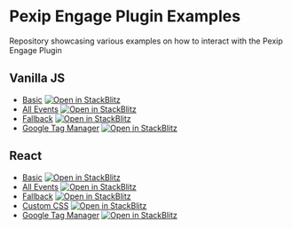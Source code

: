 # Pexip Engage Plugin Examples
Repository showcasing various examples on how to interact with the Pexip Engage Plugin


## Vanilla JS
 - [Basic](./vanilla/basic/README.md) [![Open in StackBlitz](https://developer.stackblitz.com/img/open_in_stackblitz_small.svg)](https://stackblitz.com/fork/github/skedify/plugin-examples/tree/develop/vanilla/basic?file=index.html)
 - [All Events](./vanilla/all-events/README.md) [![Open in StackBlitz](https://developer.stackblitz.com/img/open_in_stackblitz_small.svg)](https://stackblitz.com/fork/github/skedify/plugin-examples/tree/develop/vanilla/all-events?file=src%2Fmain.js,index.html)
 - [Fallback](./vanilla/fallback/README.md) [![Open in StackBlitz](https://developer.stackblitz.com/img/open_in_stackblitz_small.svg)](https://stackblitz.com/fork/github/skedify/plugin-examples/tree/develop/vanilla/fallback?file=index.html)
 - [Google Tag Manager](./vanilla/google-tag-manager/README.md) [![Open in StackBlitz](https://developer.stackblitz.com/img/open_in_stackblitz_small.svg)](https://stackblitz.com/fork/github/skedify/plugin-examples/tree/develop/vanilla/google-tag-manager?file=src%2Fmain.js,index.html)

## React
 - [Basic](./react-ts/basic/README.md) [![Open in StackBlitz](https://developer.stackblitz.com/img/open_in_stackblitz_small.svg)](https://stackblitz.com/fork/github/skedify/plugin-examples/tree/develop/react-ts/basic?file=src%2FApp.tsx)
 - [All Events](./react-ts/all-events/README.md) [![Open in StackBlitz](https://developer.stackblitz.com/img/open_in_stackblitz_small.svg)](https://stackblitz.com/fork/github/skedify/plugin-examples/tree/develop/react-ts/all-events?file=src%2FApp.tsx)
 - [Fallback](./react-ts/fallback/README.md) [![Open in StackBlitz](https://developer.stackblitz.com/img/open_in_stackblitz_small.svg)](https://stackblitz.com/fork/github/skedify/plugin-examples/tree/develop/react-ts/fallback?file=src%2FApp.tsx)
 - [Custom CSS](./react-ts/custom-css/README.md) [![Open in StackBlitz](https://developer.stackblitz.com/img/open_in_stackblitz_small.svg)](https://stackblitz.com/fork/github/skedify/plugin-examples/tree/develop/react-ts/custom-css?file=src%2FApp.tsx,src%2Fplugin.css)
 - [Google Tag Manager](./react-ts/google-tag-manager/README.md) [![Open in StackBlitz](https://developer.stackblitz.com/img/open_in_stackblitz_small.svg)](https://stackblitz.com/fork/github/skedify/plugin-examples/tree/develop/react-ts/google-tag-manager?file=src%2FApp.tsx)